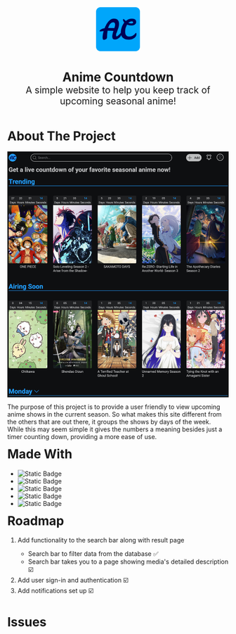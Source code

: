 <div align="center" style="margin-bottom: 30px"><img style="height: 100px; align-self:" src="./animeCountdownApp/public/locon.png"></div>
<h1 style="border-bottom: 0; text-align:center; margin-bottom: -30px;">Anime Countdown</h1>
<h2 style="border-bottom: 0; text-align:center; font-weight:normal; margin-bottom: 50px;">A simple website to help you keep track of upcoming seasonal anime!</h2>
<h1>About The Project</h1>
<img src="./animeCountdownApp/public/preview-image.jpg"/>
<p style="margin-top: 10px;">The purpose of this project is to provide a user friendly to view upcoming anime shows in the current season. So what makes this site different from the others that are out there, it groups the shows by days of the week. While this may seem simple it gives the numbers a meaning besides just a timer counting down, providing a more ease of use.</p>
<h1 style="margin-top: 10px;">Made With</h1>
<ul>
    <li><img alt="Static Badge" src="https://img.shields.io/badge/Angular-000000?logo=angular"></li>
    <li><img alt="Static Badge" src="https://img.shields.io/badge/Spring_Boot-000000?logo=springboot">
    </li>
    <li><img alt="Static Badge" src="https://img.shields.io/badge/TypeScript-000000?logo=typescript">
    </li>
    <li><img alt="Static Badge" src="https://img.shields.io/badge/Render-000000?logo=render">
    </li>
    <li><img alt="Static Badge" src="https://img.shields.io/badge/Vercel-000000?logo=vercel">
    </li>
</ul>
<h1 style="margin-top: 10px;">Roadmap</h1>
<ol>
    <li>Add functionality to the search bar along with result page</li>
    <ul>
        <li>Search bar to filter data from the database ✅</li>
        <li>Search bar takes you to a page showing media's detailed description ☑️</li>
    </ul>
    <li>Add user sign-in and authentication ☑️</li>
    <li>Add notifications set up ☑️</li>
</ol>
<h1>Issues</h1>


